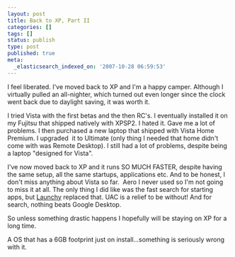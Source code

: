 ```yaml
---
layout: post
title: Back to XP, Part II
categories: []
tags: []
status: publish
type: post
published: true
meta:
  _elasticsearch_indexed_on: '2007-10-28 06:59:53'
---
```

<p>I feel liberated. I've moved back to XP and I'm a happy camper. Although I virtually pulled an all-nighter, which turned out even longer since the clock went back due to daylight saving, it was worth it. </p>  <p>I tried Vista with the first betas and the then RC's. I eventually installed it on my Fujitsu that shipped natively with XPSP2. I hated it. Gave me a lot of problems. I then purchased a new laptop that shipped with Vista Home Premium. I upgraded&#160; it to Ultimate (only thing I needed that home didn't come with was Remote Desktop). I still had a lot of problems, despite being a laptop &quot;designed for Vista&quot;. </p>  <p>I've now moved back to XP and it runs SO MUCH FASTER, despite having the same setup, all the same startups, applications etc. And to be honest, I don't miss anything about Vista so far.&#160; Aero I never used so I'm not going to miss it at all. The only thing I did like was the fast search for starting apps, but <a href="http://#">Launchy</a> replaced that. UAC is a relief to be without! And for search, nothing beats Google Desktop. </p>  <p>So unless something drastic happens I hopefully will be staying on XP for a long time. </p>  <p>A OS that has a 6GB footprint just on install...something is seriously wrong with it. </p>
